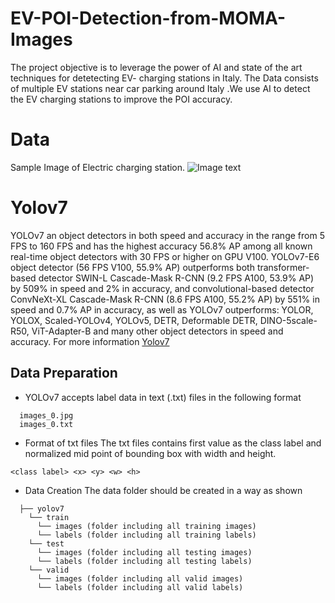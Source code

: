 # EV-POI-Detection-from-MOMA-Images

The project objective is to leverage the power of AI and state of the art techniques for detetecting EV- charging stations in Italy. The Data consists of multiple EV stations near car parking around Italy .We use AI to detect the EV charging stations to improve the POI accuracy.

# Data 

Sample Image of Electric charging station.
![Image text](https://github.com/tandon-samarth/EV-POI-Detection-form-MOMA-Images/blob/main/sample-image.png)


# Yolov7 
YOLOv7 an object detectors in both speed and accuracy in the range from 5 FPS to 160 FPS and has the highest accuracy 56.8% AP among all known real-time object detectors with 30 FPS or higher on GPU V100. YOLOv7-E6 object detector (56 FPS V100, 55.9% AP) outperforms both transformer-based detector SWIN-L Cascade-Mask R-CNN (9.2 FPS A100, 53.9% AP) by 509% in speed and 2% in accuracy, and convolutional-based detector ConvNeXt-XL Cascade-Mask R-CNN (8.6 FPS A100, 55.2% AP) by 551% in speed and 0.7% AP in accuracy, as well as YOLOv7 outperforms: YOLOR, YOLOX, Scaled-YOLOv4, YOLOv5, DETR, Deformable DETR, DINO-5scale-R50, ViT-Adapter-B and many other object detectors in speed and accuracy. For more information [Yolov7](https://arxiv.org/abs/2207.02696)

## Data Preparation 

- YOLOv7 accepts label data in text (.txt) files in the following format
```
  images_0.jpg
  images_0.txt
```

- Format of txt files 
The txt files contains first value as the class label and normalized mid point of bounding box with width and height.
```
<class label> <x> <y> <w> <h> 
```

- Data Creation 
The data folder should be created in a way as shown 
```
  ├── yolov7
    └── train
      └── images (folder including all training images)
      └── labels (folder including all training labels)
    └── test
      └── images (folder including all testing images)
      └── labels (folder including all testing labels)
    └── valid
      └── images (folder including all valid images)
      └── labels (folder including all valid labels)
 ```
```
